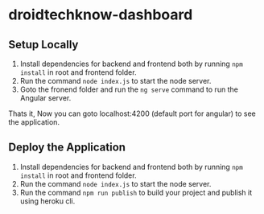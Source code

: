 # droidtechknow-dashboard

## Setup Locally
1. Install dependencies for backend and frontend both by running `npm install` in root and frontend folder.
2. Run the command `node index.js` to start the node server.
3. Goto the fronend folder and run the `ng serve` command to run the Angular server.

Thats it, Now you can goto localhost:4200 (default port for angular) to see the application.

## Deploy the Application 
1. Install dependencies for backend and frontend both by running `npm install` in root and frontend folder.
2. Run the command `node index.js` to start the node server.
3. Run the command `npm run publish` to build your project and publish it using heroku cli.
